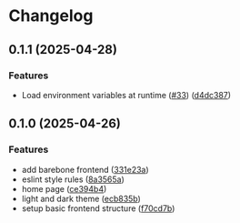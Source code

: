 # Changelog

## 0.1.1 (2025-04-28)

### Features

- Load environment variables at runtime ([#33](https://github.com/ThomasMiller01/KapitelShelf/issues/33)) ([d4dc387](https://github.com/ThomasMiller01/KapitelShelf/commit/d4dc387497a3fee5de735120a9607539a81aaa03))

## 0.1.0 (2025-04-26)

### Features

- add barebone frontend ([331e23a](https://github.com/ThomasMiller01/KapitelShelf/commit/331e23a11b571ec01dc8773c9eec18659d73a1eb))
- eslint style rules ([8a3565a](https://github.com/ThomasMiller01/KapitelShelf/commit/8a3565a026bfbe773162942e61d587691ed0be12))
- home page ([ce394b4](https://github.com/ThomasMiller01/KapitelShelf/commit/ce394b4169e4f909470bebfbf53cada57b92557e))
- light and dark theme ([ecb835b](https://github.com/ThomasMiller01/KapitelShelf/commit/ecb835bc06b6f986e9cac0a347a7d431ff4011d8))
- setup basic frontend structure ([f70cd7b](https://github.com/ThomasMiller01/KapitelShelf/commit/f70cd7b41224253eb592de9f8b212a9e1f3907f4))
